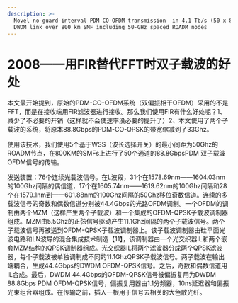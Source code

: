 ```yaml
---
description: >-
  Novel no-guard-interval PDM CO-OFDM transmission  in 4.1 Tb/s (50 x 88.8-Gb/s)
  DWDM link over 800 km SMF including 50-GHz spaced ROADM nodes
---
```


# 2008——用FIR替代FFT时双子载波的好处

本文最开始提到，原始的PDM-CO-OFDM系统（双偏振相干OFDM）采用的不是FFT，而是在接收端用FIR滤波器进行接收。那么我们使用FIR有什么好处呢？1、减少了不必要的开销（这样就不会使速率没必要的提升了）2、本文使用了两个子载波的系统，将原本88.8Gbps的PDM-CO-QPSK的带宽缩减到了33Ghz。

使用该技术，我们使用5个基于WSS（波长选择开关）的最小间距为50Ghz的ROADM节点，在800KM的SMFs上进行了50个通道的88.8GbpsPDM 双子载波OFDM信号的传输。

发送装置：76个连续光载波信号。在L波段，31个在1578.69nm——1604.03nm的100Ghz间隔的偶信道，17个在1605.74nm——1619.62nm的100Ghz间隔和28个在1579.1nm到——601.88nm的100Ghz间隔的50Ghz移位奇数信道。连续的多载波信号的奇数和偶数信道分别被44.4Gbps的光路OFDM调制。一个OFDM的调制由两个MZM（这样产生两个子载波）和一个集成的OFDM-QPSK子载波调制器组成。MZM由5.5Ghz的正弦信号驱动产生11.1Ghz间隔的两个子载波信号。两个子载波信号再被送到OFDM-QPSK子载波调制器上。该子载波调制器由硅平面光波电路和LN波导的混合集成技术制造【11】，该调制器由一个光交织器IL和两个嵌套MZM结构的QPSK调制器组成。光交织器IL将两个滤波器分成两个QPSK滤波器，每个子载波被单独调制成不同的11.1GhzQPSK子载波信号。两子载波在输出端耦合，生成44.4Gbps的DWDM OFDM-QPSK信号。之后，奇数和偶数信道用IL合成。最后，DWDM 44.4Gbps的OFDM-QPSK信号被偏振复用为DWDM 88.8Gbps PDM OFDM-QPSK信号，偏振复用器由1.1分频器，10ns延迟器和偏振光束组合器组成。在传输之前，插入一根用于信号去相关的大色散光纤。

